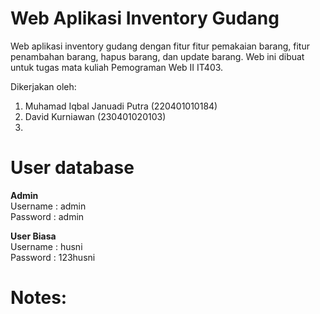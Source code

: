 # Web Aplikasi Inventory Gudang

Web aplikasi inventory gudang dengan fitur fitur pemakaian barang, fitur penambahan barang, hapus barang, dan update barang. Web ini dibuat untuk tugas mata kuliah Pemograman Web II IT403.

Dikerjakan oleh:
1. Muhamad Iqbal Januadi Putra (220401010184)
2. David Kurniawan (230401020103)
3. 




# User database
<strong>Admin</strong><br>
Username : admin<br>
Password : admin

<strong>User Biasa</strong><br>
Username : husni<br>
Password : 123husni

# Notes:

